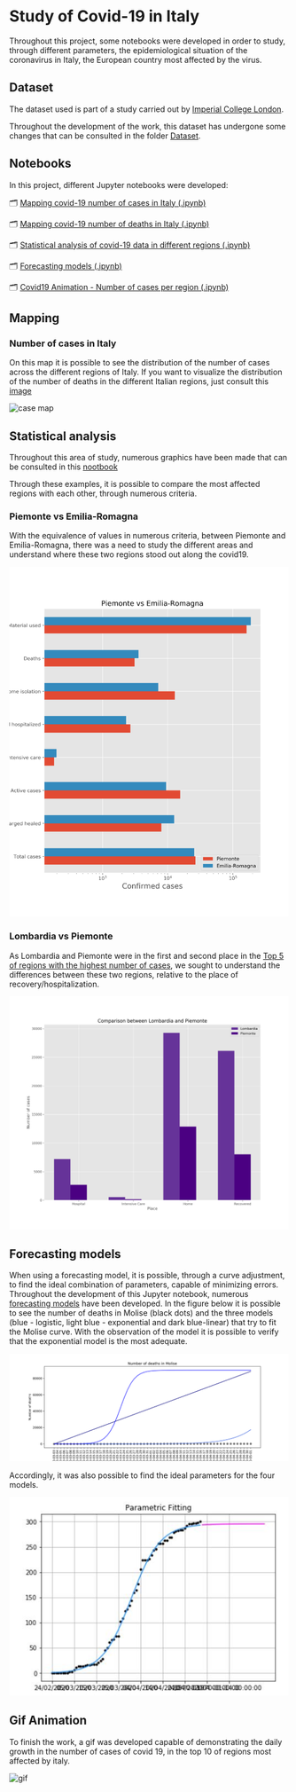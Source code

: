 # Study of Covid-19 in Italy

Throughout this project, some notebooks were developed in order to study, through different parameters, the epidemiological situation of the coronavirus in Italy, the European country most affected by the virus.

## Dataset

The dataset used is part of a study carried out by [Imperial College London](https://github.com/ImperialCollegeLondon/covid19model/blob/master/Italy/data/dpc-covid19-ita-regioni.csv).

Throughout the development of the work, this dataset has undergone some changes that can be consulted in the folder [Dataset](https://https://github.com/kika-nogueira97/Epidemologia/tree/master/Projeto_Italy/Dataset).

## Notebooks

In this project, different Jupyter notebooks were developed:

🗂️ [Mapping covid-19 number of cases in Italy (.ipynb)](https://github.com/kika-nogueira97/Epidemologia/blob/master/Projeto_Italy/Notebooks/Italy_map_number_cases.ipynb)

🗂️ [Mapping covid-19 number of deaths in Italy (.ipynb)](https://github.com/kika-nogueira97/Epidemologia/blob/master/Projeto_Italy/Notebooks/Italy_map_deaths.ipynb)

🗂️ [Statistical analysis of covid-19 data in different regions (.ipynb)](https://github.com/kika-nogueira97/Epidemologia/blob/master/Projeto_Italy/Notebooks/Italy_statistic.ipynb)

🗂️ [Forecasting models (.ipynb)](https://github.com/kika-nogueira97/Epidemologia/blob/master/Projeto_Italy/Notebooks/Italy_prevision.ipynb)

🗂️ [Covid19 Animation - Number of cases per region (.ipynb)](https://github.com/kika-nogueira97/Epidemologia/blob/master/Projeto_Italy/Notebooks/Italy_animation.ipynb)

## Mapping


### Number of cases in Italy

On this map it is possible to see the distribution of the number of cases across the different regions of Italy.
If you want to visualize the distribution of the number of deaths in the different Italian regions, just consult this [image](https://github.com/kika-nogueira97/Epidemologia/blob/master/Projeto_Italy/Imagens/Geographic_distribution_Number_deaths.png)

![case map](https://github.com/kika-nogueira97/Epidemologia/blob/master/Projeto_Italy/Imagens/Geographic_distribution_Number_cases.png)


## Statistical analysis

Throughout this area of ​​study, numerous graphics have been made that can be consulted in this [nootbook](https://github.com/kika-nogueira97/Epidemologia/blob/master/Projeto_Italy/Notebooks/Italy_statistic.ipynb)

Through these examples, it is possible to compare the most affected regions with each other, through numerous criteria. 

### Piemonte vs Emilia-Romagna

With the equivalence of values ​​in numerous criteria, between Piemonte and Emilia-Romagna, there was a need to study the different areas and understand where these two regions stood out along the covid19.

![piemonte](https://github.com/kika-nogueira97/Epidemologia/blob/master/Projeto_Italy/Imagens/comparation_piemonte_emilia.png)


### Lombardia vs Piemonte

As Lombardia and Piemonte were in the first and second place in the [Top 5 of regions with the highest number of cases](https://github.com/kika-nogueira97/Epidemologia/blob/master/Projeto_Italy/Imagens/Top5_more_cases.png), we sought to understand the differences between these two regions, relative to the place of recovery/hospitalization.

![lombardia](https://github.com/kika-nogueira97/Epidemologia/blob/master/Projeto_Italy/Imagens/comparation_lombardia_piemonte.png)

## Forecasting models

When using a forecasting model, it is possible, through a curve adjustment, to find the ideal combination of parameters, capable of minimizing errors.
Throughout the development of this Jupyter notebook, numerous [forecasting models](https://github.com/kika-nogueira97/Epidemologia/blob/master/Projeto_Italy/Notebooks/Italy_prevision.ipynb) have been developed.
In the figure below it is possible to see the number of deaths in Molise (black dots) and the three models (blue - logistic, light blue - exponential and dark blue-linear) that try to fit the Molise curve. With the observation of the model it is possible to verify that the exponential model is the most adequate.

![curve](https://github.com/kika-nogueira97/Epidemologia/blob/master/Projeto_Italy/Imagens/Prevision_molise_numberofdeaths.png) 

Accordingly, it was also possible to find the ideal parameters for the four models.

![prediction](https://github.com/kika-nogueira97/Epidemologia/blob/master/Projeto_Italy/Imagens/prediction_molise.png)

## Gif Animation

To finish the work, a gif was developed capable of demonstrating the daily growth in the number of cases of covid 19, in the top 10 of regions most affected by italy.

![gif](https://github.com/kika-nogueira97/Epidemologia/blob/master/Projeto_Italy/Gif/Number%20of%20cases%20per%20region.gif)

